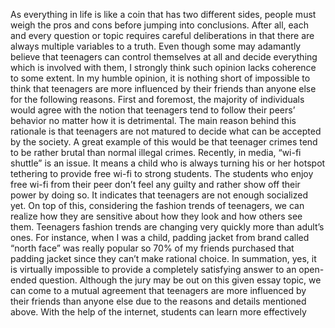 As everything in life is like a coin that has two different sides, people must weigh the pros and cons before jumping into conclusions. After all, each and every question or topic requires careful deliberations in that there are always multiple variables to a truth. Even though some may adamantly believe that teenagers can control themselves at all and decide everything which is involved with them, I strongly think such opinion lacks coherence to some extent. In my humble opinion, it is nothing short of impossible to think that teenagers are more influenced by their friends than anyone else for the following reasons.
First and foremost, the majority of individuals would agree with the notion that teenagers tend to follow their peers’ behavior no matter how it is detrimental. The main reason behind this rationale is that teenagers are not matured to decide what can be accepted by the society. A great example of this would be that teenager crimes tend to be rather brutal than normal illegal crimes. Recently, in media, “wi-fi shuttle” is an issue. It means a child who is always turning his or her hotspot tethering to provide free wi-fi to strong students. The students who enjoy free wi-fi from their peer don’t feel any guilty and rather show off their power by doing so. It indicates that teenagers are not enough socialized yet.
On top of this, considering the fashion trends of teenagers, we can realize how they are sensitive about how they look and how others see them. Teenagers fashion trends are changing very quickly more than adult’s ones. For instance, when I was a child, padding jacket from brand called “north face” was really popular so 70% of my friends purchased that padding jacket since they can’t make rational choice.
In summation, yes, it is virtually impossible to provide a completely satisfying answer to an open-ended question. Although the jury may be out on this given essay topic, we can come to a mutual agreement that teenagers are more influenced by their friends than anyone else due to the reasons and details mentioned above. With the help of the internet, students can learn more effectively
